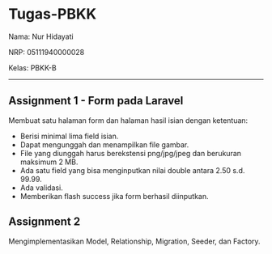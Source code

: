 # Tugas-PBKK
Nama: Nur Hidayati

NRP: 05111940000028

Kelas: PBKK-B

---
## Assignment 1 - Form pada Laravel
Membuat satu halaman form dan halaman hasil isian dengan ketentuan:
- Berisi minimal lima field isian.
- Dapat mengunggah dan menampilkan file gambar.
- File yang diunggah harus berekstensi png/jpg/jpeg dan berukuran maksimum 2 MB.
- Ada satu field yang bisa menginputkan nilai double antara 2.50 s.d. 99.99.
- Ada validasi.
- Memberikan flash success jika form berhasil diinputkan.

## Assignment 2 
Mengimplementasikan Model, Relationship, Migration, Seeder, dan Factory.

